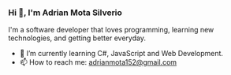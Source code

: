 ### Hi 👋, I'm Adrian Mota Silverio

I'm a software developer that loves programming, learning new technologies, and getting better everyday.

- 🌱 I’m currently learning C#, JavaScript and Web Development.
- 📫 How to reach me: adrianmota152@gmail.com
